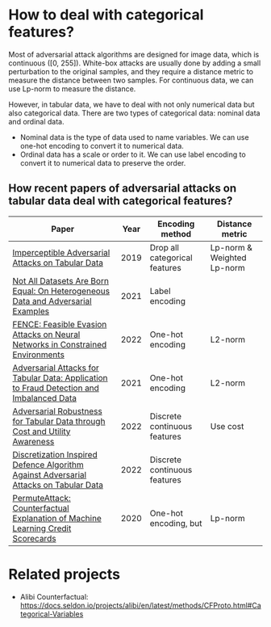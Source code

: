 # How to deal with categorical features?

Most of adversarial attack algorithms are designed for image data, which is continuous ([0, 255]). White-box attacks are usually done by adding a small perturbation to the original samples, and they require a distance metric to measure the distance between two samples. For continuous data, we can use Lp-norm to measure the distance.

However, in tabular data, we have to deal with not only numerical data but also categorical data. There are two types of categorical data: nominal data and ordinal data. 

- Nominal data is the type of data used to name variables. We can use one-hot encoding to convert it to numerical data.
- Ordinal data has a scale or order to it. We can use label encoding to convert it to numerical data to preserve the order.

## How recent papers of adversarial attacks on tabular data deal with categorical features?

| Paper | Year | Encoding method | Distance metric |
| --- | --- | --- | --- |
| [Imperceptible Adversarial Attacks on Tabular Data](https://arxiv.org/abs/1911.03274) | 2019 | Drop all categorical features | Lp-norm & Weighted Lp-norm |
| [Not All Datasets Are Born Equal: On Heterogeneous Data and Adversarial Examples](https://doi.org/10.1016/j.knosys.2022.108377) | 2021 | Label encoding |  |
| [FENCE: Feasible Evasion Attacks on Neural Networks in Constrained Environments](https://doi.org/10.1145/3544746) | 2022 | One-hot encoding | L2-norm |
| [Adversarial Attacks for Tabular Data: Application to Fraud Detection and Imbalanced Data](https://arxiv.org/abs/2101.08030) | 2021 | One-hot encoding | L2-norm |
| [Adversarial Robustness for Tabular Data through Cost and Utility Awareness](https://arxiv.org/abs/2208.13058) | 2022 | Discrete continuous features | Use cost |
| [Discretization Inspired Defence Algorithm Against Adversarial Attacks on Tabular Data](https://doi.org/10.1007/978-3-031-05936-0_29) | 2022 | Discrete continuous features |  |
| [PermuteAttack: Counterfactual Explanation of Machine Learning Credit Scorecards](https://arxiv.org/abs/2008.10138) | 2020 | One-hot encoding, but | Lp-norm |


# Related projects

- Alibi Counterfactual: https://docs.seldon.io/projects/alibi/en/latest/methods/CFProto.html#Categorical-Variables